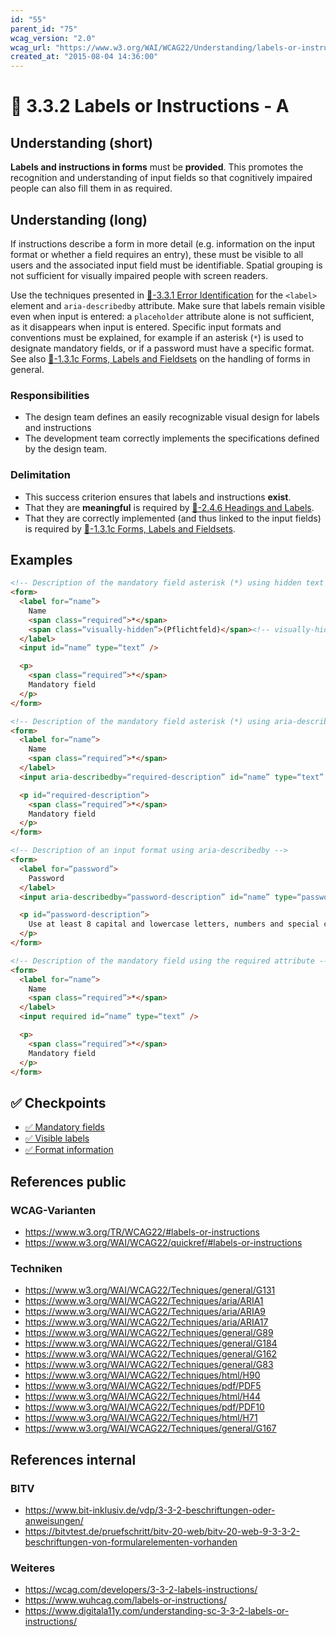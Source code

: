 ```yaml
---
id: "55"
parent_id: "75"
wcag_version: "2.0"
wcag_url: "https://www.w3.org/WAI/WCAG22/Understanding/labels-or-instructions.html"
created_at: "2015-08-04 14:36:00"
---
```


# 📜 3.3.2 Labels or Instructions - A

## Understanding (short)

**Labels and instructions in forms** must be **provided**. This promotes the recognition and understanding of input fields so that cognitively impaired people can also fill them in as required.

## Understanding (long)

If instructions describe a form in more detail (e.g. information on the input format or whether a field requires an entry), these must be visible to all users and the associated input field must be identifiable. Spatial grouping is not sufficient for visually impaired people with screen readers.

Use the techniques presented in [📜-3.3.1 Error Identification](/en/wcag/3.3.1-error-identification) for the `<label>` element and `aria-describedby` attribute. Make sure that labels remain visible even when input is entered: a `placeholder` attribute alone is not sufficient, as it disappears when input is entered. Specific input formats and conventions must be explained, for example if an asterisk (`*`) is used to designate mandatory fields, or if a password must have a specific format. See also [📜-1.3.1c Forms, Labels and Fieldsets](/en/wcag/1.3.1c-forms-labels-and-fieldsets) on the handling of forms in general.


### Responsibilities

- The design team defines an easily recognizable visual design for labels and instructions
- The development team correctly implements the specifications defined by the design team.

### Delimitation

- This success criterion ensures that labels and instructions **exist**.
- That they are **meaningful** is required by [📜-2.4.6 Headings and Labels](/en/wcag/2.4.6-headings-and-labels).
- That they are correctly implemented (and thus linked to the input fields) is required by [📜-1.3.1c Forms, Labels and Fieldsets](/en/wcag/1.3.1c-forms-labels-and-fieldsets).

## Examples

```html
<!-- Description of the mandatory field asterisk (*) using hidden text -->
<form>
  <label for=“name”>
    Name
    <span class=“required”>*</span>
    <span class=“visually-hidden”>(Pflichtfeld)</span><!-- visually-hidden (for CSS see 1.3.1a) -->
  </label>
  <input id=“name” type=“text” />

  <p>
    <span class=“required”>*</span>
    Mandatory field
  </p>
</form>

<!-- Description of the mandatory field asterisk (*) using aria-describedby -->
<form>
  <label for=“name”>
    Name
    <span class=“required”>*</span>
  </label>
  <input aria-describedby=“required-description” id=“name” type=“text” />

  <p id=“required-description”>
    <span class=“required”>*</span>
    Mandatory field
  </p>
</form>

<!-- Description of an input format using aria-describedby -->
<form>
  <label for=“password”>
    Password
  </label>
  <input aria-describedby=“password-description” id=“name” type=“password” />

  <p id=“password-description”>
    Use at least 8 capital and lowercase letters, numbers and special characters.
  </p>
</form>

<!-- Description of the mandatory field using the required attribute -->
<form>
  <label for=“name”>
    Name
    <span class=“required”>*</span>
  </label>
  <input required id=“name” type=“text” />

  <p>
    <span class=“required”>*</span>
    Mandatory field
  </p>
</form>
```

## ✅ Checkpoints

- [✅ Mandatory fields](mandatory-fields)
- [✅ Visible labels](visible-labels)
- [✅ Format information](format-information)

## References public

### WCAG-Varianten
- <https://www.w3.org/TR/WCAG22/#labels-or-instructions>
- <https://www.w3.org/WAI/WCAG22/quickref/#labels-or-instructions>

### Techniken
- <https://www.w3.org/WAI/WCAG22/Techniques/general/G131>
- <https://www.w3.org/WAI/WCAG22/Techniques/aria/ARIA1>
- <https://www.w3.org/WAI/WCAG22/Techniques/aria/ARIA9>
- <https://www.w3.org/WAI/WCAG22/Techniques/aria/ARIA17>
- <https://www.w3.org/WAI/WCAG22/Techniques/general/G89>
- <https://www.w3.org/WAI/WCAG22/Techniques/general/G184>
- <https://www.w3.org/WAI/WCAG22/Techniques/general/G162>
- <https://www.w3.org/WAI/WCAG22/Techniques/general/G83>
- <https://www.w3.org/WAI/WCAG22/Techniques/html/H90>
- <https://www.w3.org/WAI/WCAG22/Techniques/pdf/PDF5>
- <https://www.w3.org/WAI/WCAG22/Techniques/html/H44>
- <https://www.w3.org/WAI/WCAG22/Techniques/pdf/PDF10>
- <https://www.w3.org/WAI/WCAG22/Techniques/html/H71>
- <https://www.w3.org/WAI/WCAG22/Techniques/general/G167>

## References internal

### BITV
- <https://www.bit-inklusiv.de/vdp/3-3-2-beschriftungen-oder-anweisungen/>
- <https://bitvtest.de/pruefschritt/bitv-20-web/bitv-20-web-9-3-3-2-beschriftungen-von-formularelementen-vorhanden>

### Weiteres
- <https://wcag.com/developers/3-3-2-labels-instructions/>
- <https://www.wuhcag.com/labels-or-instructions/>
- <https://www.digitala11y.com/understanding-sc-3-3-2-labels-or-instructions/>
